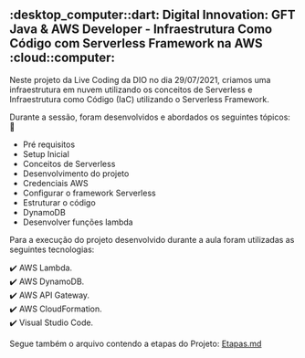 <h2>:desktop_computer::dart: Digital Innovation: GFT Java & AWS Developer - Infraestrutura Como Código com Serverless Framework na AWS :cloud::computer: </h2>

Neste projeto da Live Coding da DIO no dia 29/07/2021, criamos uma infraestrutura em nuvem utilizando os conceitos de Serverless e Infraestrutura como Código (IaC) utilizando o Serverless Framework.

Durante a sessão, foram desenvolvidos e abordados os seguintes tópicos: :floppy_disk:

* Pré requisitos 
* Setup Inicial
* Conceitos de Serverless
* Desenvolvimento do projeto
* Credenciais AWS
* Configurar o framework Serverless
* Estruturar o código
* DynamoDB
* Desenvolver funções lambda

Para a execução do projeto desenvolvido durante a aula foram utilizadas as seguintes tecnologias:

:heavy_check_mark: AWS Lambda.  
:heavy_check_mark: AWS DynamoDB.  
:heavy_check_mark: AWS API Gateway.  
:heavy_check_mark: AWS CloudFormation.  
:heavy_check_mark: Visual Studio Code.  

Segue também o arquivo contendo a etapas do Projeto: [Etapas.md](https://github.com/andy-sp/serverless-aws/blob/master/ETAPAS.md)
